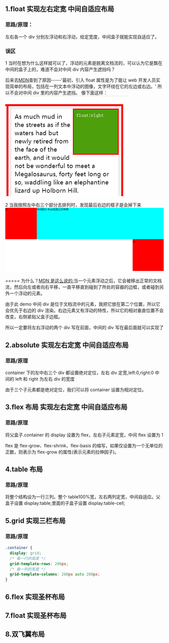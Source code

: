 ## 1.float 实现左右定宽 中间自适应布局

### 思路/原理：

左右各一个 div 分别左浮动和右浮动，给定宽度，中间盒子就能实现自适应了。

### 误区

1 当时在想为什么这样就可以了，浮动的元素是脱离文档流的，可以认为它是飘在中间的盒子上的，难道不会对中间 div 内容产生遮挡吗？

后来去[MDN](https://developer.mozilla.org/zh-CN/docs/CSS/float)查到了原因-----'最初，引入 float 属性是为了能让 web 开发人员实现简单的布局，包括在一列文本中浮动的图像，文字环绕在它的左边或右边。' 所以不会对中间 div 里的内容产生遮挡。
像下面这样：
![](./img/k1.png)

2 当我按照左中右三个部分去排列时，发现最后右边的框子是会掉下来
![](./img/drop.png)

===== 为什么？[MDN 是这么说的:](https://developer.mozilla.org/zh-CN/docs/CSS/float)当一个元素浮动之后，它会被移出正常的文档流，然后向左或者向右平移，一直平移直到碰到了所处的容器的边框，或者碰到另外一个浮动的元素。

由于此 demo 中间 div 是位于文档流中的元素，我把它放在第二个位置，所以它会优先于右边的 div 渲染。右边元素又有浮动的特性，所以它的相对垂直位置不会改变，右侧紧贴父盒子边框。

所以一定要将左右浮动的两个 div 写在前面，中间的 div 写在最后面就可以实现了

## 2.absolute 实现左右定宽 中间自适应布局

### 思路/原理

container 下的左中右三个 div 都设置绝对定位，左右 div 定宽,left:0,right:0 中间的 left 和 right 为左右 div 的宽度

由于三个子元素都是绝对定位，我们可以将 container 设置为相对定位。

## 3.flex 布局 实现左右定宽 中间自适应布局

### 思路/原理

将父盒子.container 的 display 设置为 flex，左右子元素定宽，中间 flex 设置为 1

flex 是 flex-grow、flex-shrink、flex-basis 的缩写，如果仅设置为一个无单位的正数，则表示为 flex-grow 的属性(表示元素的拉伸因子)。

## 4.table 布局

### 思路/原理

将整个结构设为一行三列。整个 table100%宽，左右两列定宽，中间自适应。父盒子设置 display:table;里面的子盒子设置 display:table-cell;

## 5.grid 实现三栏布局

### 思路/原理

```css
.container {
  display: grid;
  /* 每一行的高度 */
  grid-template-rows: 200px;
  /* 每一列的宽度 */
  grid-template-columns: 200px auto 200px;
}
```

## 6.flex 实现圣杯布局

## 7.float 实现圣杯布局

## 8.双飞翼布局
